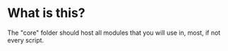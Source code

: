 # What is this?

The "core" folder should host all modules that you will use in, most, if not every script.
